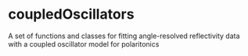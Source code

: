# coupledOscillators
A set of functions and classes for fitting angle-resolved reflectivity data with a coupled oscillator model for polaritonics
